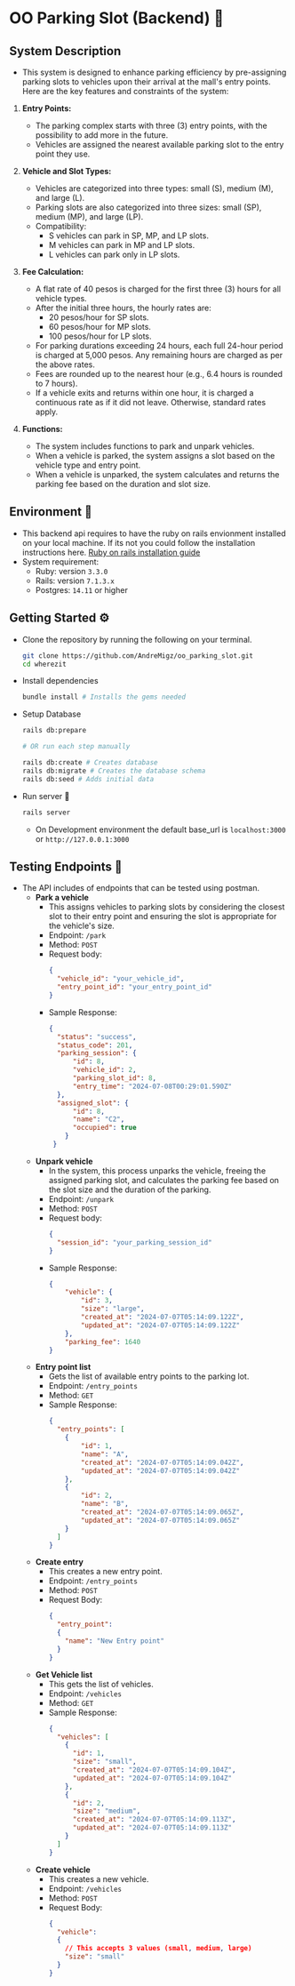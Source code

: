 # OO Parking Slot (Backend) 🚗

## System Description
- This system is designed to enhance parking efficiency by pre-assigning parking slots to vehicles upon their arrival at the mall's entry points. Here are the key features and constraints of the system:

1. **Entry Points:**
   - The parking complex starts with three (3) entry points, with the possibility to add more in the future.
   - Vehicles are assigned the nearest available parking slot to the entry point they use.

2. **Vehicle and Slot Types:**
   - Vehicles are categorized into three types: small (S), medium (M), and large (L).
   - Parking slots are also categorized into three sizes: small (SP), medium (MP), and large (LP).
   - Compatibility:
     - S vehicles can park in SP, MP, and LP slots.
     - M vehicles can park in MP and LP slots.
     - L vehicles can park only in LP slots.

3. **Fee Calculation:**
   - A flat rate of 40 pesos is charged for the first three (3) hours for all vehicle types.
   - After the initial three hours, the hourly rates are:
     - 20 pesos/hour for SP slots.
     - 60 pesos/hour for MP slots.
     - 100 pesos/hour for LP slots.
   - For parking durations exceeding 24 hours, each full 24-hour period is charged at 5,000 pesos. Any remaining hours are charged as per the above rates.
   - Fees are rounded up to the nearest hour (e.g., 6.4 hours is rounded to 7 hours).
   - If a vehicle exits and returns within one hour, it is charged a continuous rate as if it did not leave. Otherwise, standard rates apply.

5. **Functions:**
   - The system includes functions to park and unpark vehicles.
   - When a vehicle is parked, the system assigns a slot based on the vehicle type and entry point.
   - When a vehicle is unparked, the system calculates and returns the parking fee based on the duration and slot size.

## Environment 🚧
- This backend api requires to have the ruby on rails envionment installed on your local machine. If its not you could follow the installation instructions here. [Ruby on rails installation guide]()
- System requirement:
  - Ruby: version `3.3.0`
  - Rails: version `7.1.3.x`
  - Postgres: `14.11` or higher

## Getting Started ⚙️

- Clone the repository by running the following on your terminal.

  ```bash
  git clone https://github.com/AndreMigz/oo_parking_slot.git
  cd wherezit
  ```
- Install dependencies

  ```bash
  bundle install # Installs the gems needed
  ```
- Setup Database

  ```bash
  rails db:prepare

  # OR run each step manually

  rails db:create # Creates database
  rails db:migrate # Creates the database schema
  rails db:seed # Adds initial data 
  ```
- Run server 🚀
  ```bash
  rails server
  ```
  - On Development environment the default base_url is `localhost:3000` or `http://127.0.0.1:3000`

## Testing Endpoints 🧪
- The API includes of endpoints that can be tested using postman.
  - **Park a vehicle** 
    - This assigns vehicles to parking slots by considering the closest slot to their entry point and ensuring the slot is appropriate for the vehicle's size.
    - Endpoint: `/park`
    - Method: `POST `
    - Request body:
      ```json
      {
        "vehicle_id": "your_vehicle_id",
        "entry_point_id": "your_entry_point_id"
      }
      ```
    - Sample Response:
      ```json
      {
        "status": "success",
        "status_code": 201,
        "parking_session": {
            "id": 8,
            "vehicle_id": 2,
            "parking_slot_id": 8,
            "entry_time": "2024-07-08T00:29:01.590Z"
        },
        "assigned_slot": {
            "id": 8,
            "name": "C2",
            "occupied": true
          }
       }
      ```
  - **Unpark vehicle**
    - In the system, this process unparks the vehicle, freeing the assigned parking slot, and calculates the parking fee based on the slot size and the duration of the parking.
    - Endpoint: `/unpark`
    - Method: `POST `
    - Request body:
      ```json
      {
        "session_id": "your_parking_session_id"
      }
      ```
    - Sample Response:
      ```json
      {
          "vehicle": {
              "id": 3,
              "size": "large",
              "created_at": "2024-07-07T05:14:09.122Z",
              "updated_at": "2024-07-07T05:14:09.122Z"
          },
          "parking_fee": 1640
      }
      ```
  - **Entry point list**
    - Gets the list of available entry points to the parking lot.
    - Endpoint: `/entry_points`
    - Method: `GET`
    - Sample Response:
      ```json
      {
        "entry_points": [
          {
              "id": 1,
              "name": "A",
              "created_at": "2024-07-07T05:14:09.042Z",
              "updated_at": "2024-07-07T05:14:09.042Z"
          },
          {
              "id": 2,
              "name": "B",
              "created_at": "2024-07-07T05:14:09.065Z",
              "updated_at": "2024-07-07T05:14:09.065Z"
          }
        ]
      }
      ```
  - **Create entry**
    - This creates a new entry point.
    - Endpoint: `/entry_points`
    - Method: `POST`
    - Request Body:
      ```json
      {
        "entry_point":
        {
          "name": "New Entry point"
        }
      }
      ```
  - **Get Vehicle list**
    - This gets the list of vehicles.
    - Endpoint: `/vehicles`
    - Method: `GET`
    - Sample Response:
      ```json
      {
        "vehicles": [
          {
            "id": 1,
            "size": "small",
            "created_at": "2024-07-07T05:14:09.104Z",
            "updated_at": "2024-07-07T05:14:09.104Z"
          },
          {
            "id": 2,
            "size": "medium",
            "created_at": "2024-07-07T05:14:09.113Z",
            "updated_at": "2024-07-07T05:14:09.113Z"
          }
        ]
      }
      ```
  - **Create vehicle**
    - This creates a new vehicle.
    - Endpoint: `/vehicles`
    - Method: `POST`
    - Request Body:
      ```json
      {
        "vehicle":
        {
          // This accepts 3 values (small, medium, large)
          "size": "small"
        }
      }
      ```
